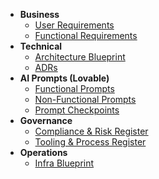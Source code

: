 - **Business**
  - [User Requirements](01_business/functional/functional-requirements-v1.0.md)
  - [Functional Requirements](01_business/nonfunctional/non-functional-requirement-template-v1.0.md)
- **Technical**
  - [Architecture Blueprint](02_technical/architecture-blueprint.md)
  - [ADRs](02_technical/architecture-decisions/ADR-001-template.md)
- **AI Prompts (Lovable)**
  - [Functional Prompts](03_ai_prompts/lovable/functional-prompts.md)
  - [Non-Functional Prompts](03_ai_prompts/lovable/non-functional-prompts.md)
  - [Prompt Checkpoints](03_ai_prompts/lovable/checkpoints.md)
- **Governance**
  - [Compliance & Risk Register](04_governance/compliance-risk-register.md)
  - [Tooling & Process Register](04_governance/tooling-process-register.md)
- **Operations**
  - [Infra Blueprint](05_operations/infra-blueprint.md)
